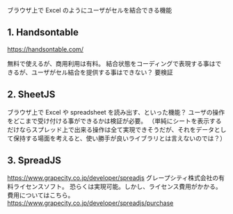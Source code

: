 ブラウザ上で Excel のようにユーザがセルを結合できる機能

## 1. Handsontable
https://handsontable.com/

無料で使えるが、商用利用は有料。
結合状態をコーディングで表現する事はできるが、ユーザがセル結合を提供する事はできない？
要検証

## 2. SheetJS
ブラウザ上で Excel や spreadsheet を読み出す、といった機能？
ユーザの操作をどこまで受け付ける事ができるかは検証が必要。
（単純にシートを表示するだけならスプレッド上で出来る操作は全て実現できそうだが、それをデータとして保持する場面を考えると、使い勝手が良いライブラリとは言えないのでは？）

## 3. SpreadJS
https://www.grapecity.co.jp/developer/spreadjs
グレープシティ株式会社の有料ライセンスソフト。
恐らくは実現可能。しかし、ライセンス費用がかかる。
費用についてはこちら。
https://www.grapecity.co.jp/developer/spreadjs/purchase


